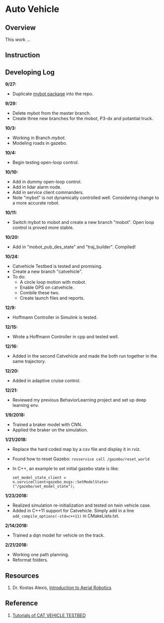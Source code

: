 # Auto Vehicle

## Overview

This work ...

## Instruction

## Developing Log

**9/27:**

* Duplicate [mybot package](https://github.com/xpharry/making_my_robot_in_gazebo.git) into the repo.

**9/29:**

* Delete mybot from the master branch.
* Create three new branches for the mobot, P3-dx and potantial truck.

**10/3:**

* Working in Branch *mybot*.
* Modeling roads in gazebo.

**10/4:**

* Begin testing open-loop control.

**10/10:**

* Add in dummy open-loop control.
* Add in lidar alarm node.
* Add in service client commanders.
* Note "mybot" is not dynamically controlled well. Considering change to a more accurate robot.

**10/11:**

* Switch mybot to mobot and create a new branch "mobot". Open loop control is proved more stable.

**10/20:**

* Add in "mobot_pub_des_state" and "traj_builder". Compiled!

**10/24:**

* Catvehicle Testbed is tested and promising.
* Create a new branch "catvehicle".
* To do:
  * A circle loop motion with mobot.
  * Enable GPS on catvehicle.
  * Combile these two.
  * Create launch files and reports.
  
**12/9:**

* Hoffmann Controller in Simulink is tested.

**12/15:**

* Wrote a Hoffmann Controller in cpp and tested well.

**12/16:**

* Added in the second Catvehicle and made the both run together in the same trajectory.

**12/20:**

* Added in adaptive cruise control.

**12/21:**

* Reviewed my previous BehaviorLearning project and set up deep learning env.

**1/9/2018:**

* Trained a braker model with CNN.
* Applied the braker on the simulation.

**1/21/2018:**

* Replace the hard coded map by a csv file and display it in rviz.
* Found how to reset Gazebo: `rosservice call /gazebo/reset_world`
* In C++, an example to set initial gazebo state is like:

    `set_model_state_client =
	  n.serviceClient<gazebo_msgs::SetModelState>("/gazebo/set_model_state");`

**1/23/2018:**

* Realized simulation re-initialization and tested on twin vehicle case.
* Added in C++11 support for Catvehicle. Simply add in a line `add_compile_options(-std=c++11)` in CMakeLists.txt.

**2/14/2018:**

* Trained a dqn model for vehicle on the track.

**2/21/2018:**

* Working one path planning.
* Reformat folders.

## Resources

1. Dr. Kostas Alexis, [Introduction to Aerial Robotics](http://www.kostasalexis.com/introduction-to-aerial-robotics.html)

## Reference

1. [Tutorials of CAT VEHICLE TESTBED](https://cps-vo.org/node/31792)


